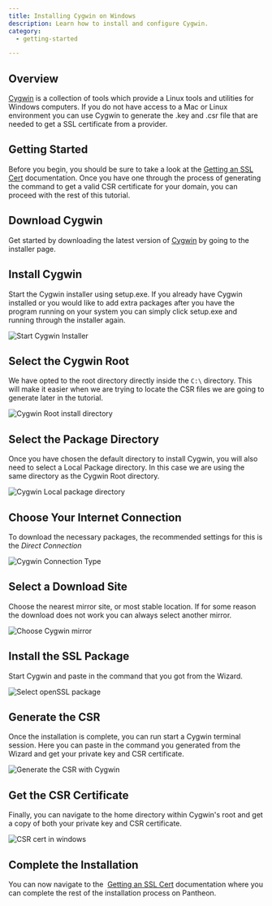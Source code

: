 ```yaml
---
title: Installing Cygwin on Windows
description: Learn how to install and configure Cygwin.
category:
  - getting-started

---
```


## Overview

[Cygwin](http://cygwin.com/install.html) is a collection of tools which provide a Linux tools and utilities for Windows computers. If you do not have access to a Mac or Linux environment you can use Cygwin to generate the .key and .csr file that are needed to get a SSL certificate from a provider.

## Getting Started
Before you begin, you should be sure to take a look at the [Getting an SSL Cert](/docs/articles/sites/domains/adding-a-ssl-certificate-for-secure-https-communication) documentation. Once you have one through the process of generating the command to get a valid CSR certificate for your domain, you can proceed with the rest of this tutorial.

## Download Cygwin
Get started by downloading the latest version of [Cygwin](http://cygwin.com/install.html) by going to the installer page.

## Install Cygwin
Start the Cygwin installer using setup.exe. If you already have Cygwin installed or you would like to add extra packages after you have the program running on your system you can simply click setup.exe and running through the installer again.

 ![Start Cygwin Installer](https://www.getpantheon.com/sites/default/files/docs/desk_images/40750)  

## Select the Cygwin Root
We have opted to the root directory directly inside the `C:\` directory. This will make it easier when we are trying to locate the CSR files we are going to generate later in the tutorial.

 ![Cygwin Root install directory](https://www.getpantheon.com/sites/default/files/docs/desk_images/40751)  

## Select the Package Directory
Once you have chosen the default directory to install Cygwin, you will also need to select a Local Package directory. In this case we are using the same directory as the Cygwin Root directory.



 ![Cygwin Local package directory](https://www.getpantheon.com/sites/default/files/docs/desk_images/40752)

## Choose Your Internet Connection
To download the necessary packages, the recommended settings for this is the _Direct Connection_


 ![Cygwin Connection Type](https://www.getpantheon.com/sites/default/files/docs/desk_images/40753)  

## Select a Download Site
Choose the nearest mirror site, or most stable location. If for some reason the download does not work you can always select another mirror.


 ![Choose Cygwin mirror](https://www.getpantheon.com/sites/default/files/docs/desk_images/40755)  

## Install the SSL Package
Start Cygwin and paste in the command that you got from the Wizard.

 ![Select openSSL package](https://www.getpantheon.com/sites/default/files/docs/desk_images/40768)  

## Generate the CSR
Once the installation is complete, you can run start a Cygwin terminal session. Here you can paste in the command you generated from the Wizard and get your private key and CSR certificate.

 ![Generate the CSR with Cygwin](https://www.getpantheon.com/sites/default/files/docs/desk_images/40769)

## Get the CSR Certificate
Finally, you can navigate to the home directory within Cygwin's root and get a copy of both your private key and CSR certificate.


 ![CSR cert in windows](https://www.getpantheon.com/sites/default/files/docs/desk_images/40770)  


## Complete the Installation
You can now navigate to the  [Getting an SSL Cert](/docs/articles/sites/domains/adding-a-ssl-certificate-for-secure-https-communication#GetanSSLCertificate) documentation where you can complete the rest of the installation process on Pantheon.
